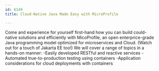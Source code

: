 ```yaml
---
id: 6149
title: Cloud-Native Java Made Easy with MicroProfile

---
```

Come and experience for yourself first-hand how you can build could-native solutions and efficiently with MicoProfile, an open enterprice-grade Java programming model optimized for microservices and Cloud. (Watch out for a touch of Jakarta EE too!) We will cover a range of topics in a hands-on manner:
     -Easily developed RESTful and reactive services
     -Automated true-to-production testing using containers
     -Application considerations for cloud deployments with containers